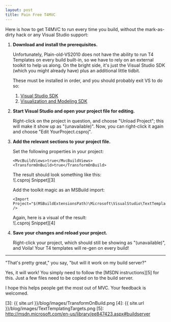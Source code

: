 ```yaml
---
layout: post
title: Pain Free T4MVC
---
```

Here is how to get T4MVC to run every time you build, without the mark-as-dirty hack or any Visual Studio support:

1.  **Download and install the prerequisites.**

    Unfortunately, Plain-old-VS2010 does not have the ability to run T4 Templates on every build built-in, so we have to rely on an external toolkit to help us along.  On the bright side, it's just the Visual Studio SDK (which you might already have) plus an additional little tidbit.

    These must be installed in order, and you should probably exit VS to do so:

    1.  [Visual Studio SDK][1]
    2.  [Visualization and Modeling SDK][2]

2.  **Start Visual Studio and open your project file for editing.**

    Right-click on the project in question, and choose "Unload Project"; this will make it show up as "(unavailable)".  Now, you can right-click it again and choose "Edit YourProject.csproj".

3.  **Add the relevant sections to your project file.**

    Set the following properties in your project:

        <MvcBuildViews>true</MvcBuildViews>
        <TransformOnBuild>true</TransformOnBuild>

    The result should look something like this:  
    ![.csproj Snippet][3]

    Add the toolkit magic as an MSBuild import:

        <Import Project="$(MSBuildExtensionsPath)\Microsoft\VisualStudio\TextTemplating\v10.0\Microsoft.TextTemplating.targets" />

    Again, here is a visual of the result:  
    ![.csproj Snippet][4]

4.  **Save your changes and reload your project.**

    Right-click your project, which should still be showing as "(unavailable)", and Voila!  Your T4 templates will re-gen on every build!

-------------

"That's pretty great," you say, "but will it work on my build server?"

Yes, it will work!  You simply need to follow the [MSDN instructions][5] for this.  Just a few files need to be copied on to the build server.

I hope this helps people get the most out of MVC.  Your feedback is welcomed.

[1]: http://go.microsoft.com/fwlink/?LinkID=186904
[2]: http://www.microsoft.com/downloads/details.aspx?FamilyID=0def949d-2933-49c3-ac50-e884e0ff08a7
[3]: {{ site.url }}/blog/images/TransformOnBuild.png
[4]: {{ site.url }}/blog/images/TextTemplatingTargets.png
[5]: http://msdn.microsoft.com/en-us/library/ee847423.aspx#buildserver
